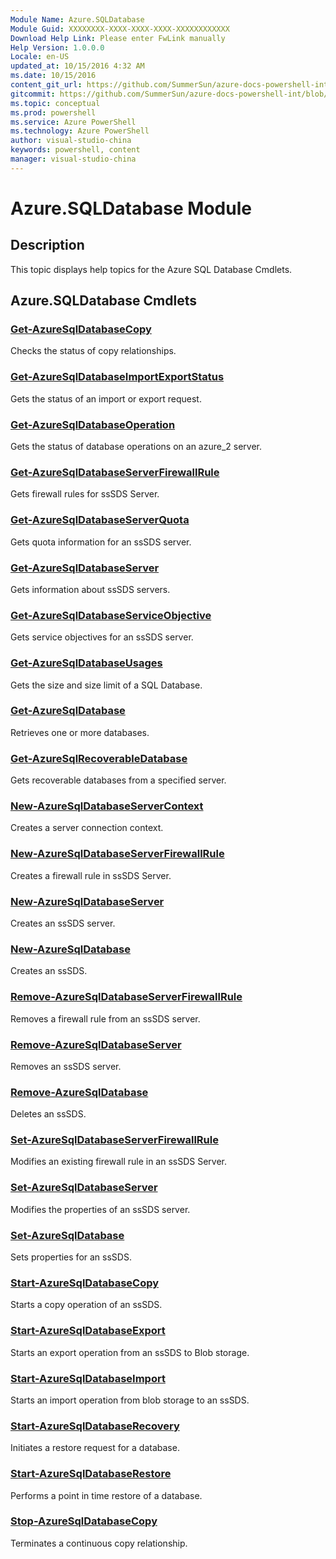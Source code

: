 ```yaml
---
Module Name: Azure.SQLDatabase
Module Guid: XXXXXXXX-XXXX-XXXX-XXXX-XXXXXXXXXXXX
Download Help Link: Please enter FwLink manually
Help Version: 1.0.0.0
Locale: en-US
updated_at: 10/15/2016 4:32 AM
ms.date: 10/15/2016
content_git_url: https://github.com/SummerSun/azure-docs-powershell-int/blob/master/azureps-cmdlets-docs/ServiceManagement/Azure.SQLDatabase/v1.0/CmdletMDs/Azure.SQLDatabase.md
gitcommit: https://github.com/SummerSun/azure-docs-powershell-int/blob/1bfd8e268acfc1799ad3f17c5a982578f54443cf/azureps-cmdlets-docs/ServiceManagement/Azure.SQLDatabase/v1.0/CmdletMDs/Azure.SQLDatabase.md
ms.topic: conceptual
ms.prod: powershell
ms.service: Azure PowerShell
ms.technology: Azure PowerShell
author: visual-studio-china
keywords: powershell, content
manager: visual-studio-china
---
```


# Azure.SQLDatabase Module
## Description
This topic displays help topics for the Azure SQL Database Cmdlets. 

## Azure.SQLDatabase Cmdlets
### [Get-AzureSqlDatabaseCopy](Get-AzureSqlDatabaseCopy.md)
Checks the status of copy relationships.


### [Get-AzureSqlDatabaseImportExportStatus](Get-AzureSqlDatabaseImportExportStatus.md)
Gets the status of an import or export request.


### [Get-AzureSqlDatabaseOperation](Get-AzureSqlDatabaseOperation.md)
Gets the status of database operations on an azure_2 server.


### [Get-AzureSqlDatabaseServerFirewallRule](Get-AzureSqlDatabaseServerFirewallRule.md)
Gets firewall rules for ssSDS Server.


### [Get-AzureSqlDatabaseServerQuota](Get-AzureSqlDatabaseServerQuota.md)
Gets quota information for an ssSDS server.


### [Get-AzureSqlDatabaseServer](Get-AzureSqlDatabaseServer.md)
Gets information about ssSDS servers.


### [Get-AzureSqlDatabaseServiceObjective](Get-AzureSqlDatabaseServiceObjective.md)
Gets service objectives for an ssSDS server.


### [Get-AzureSqlDatabaseUsages](Get-AzureSqlDatabaseUsages.md)
Gets the size and size limit of a SQL Database.


### [Get-AzureSqlDatabase](Get-AzureSqlDatabase.md)
Retrieves one or more databases.


### [Get-AzureSqlRecoverableDatabase](Get-AzureSqlRecoverableDatabase.md)
Gets recoverable databases from a specified server.


### [New-AzureSqlDatabaseServerContext](New-AzureSqlDatabaseServerContext.md)
Creates a server connection context.


### [New-AzureSqlDatabaseServerFirewallRule](New-AzureSqlDatabaseServerFirewallRule.md)
Creates a firewall rule in ssSDS Server.


### [New-AzureSqlDatabaseServer](New-AzureSqlDatabaseServer.md)
Creates an ssSDS server.


### [New-AzureSqlDatabase](New-AzureSqlDatabase.md)
Creates an ssSDS.


### [Remove-AzureSqlDatabaseServerFirewallRule](Remove-AzureSqlDatabaseServerFirewallRule.md)
Removes a firewall rule from an ssSDS server.


### [Remove-AzureSqlDatabaseServer](Remove-AzureSqlDatabaseServer.md)
Removes an ssSDS server.


### [Remove-AzureSqlDatabase](Remove-AzureSqlDatabase.md)
Deletes an ssSDS.


### [Set-AzureSqlDatabaseServerFirewallRule](Set-AzureSqlDatabaseServerFirewallRule.md)
Modifies an existing firewall rule in an ssSDS Server.


### [Set-AzureSqlDatabaseServer](Set-AzureSqlDatabaseServer.md)
Modifies the properties of an ssSDS server.


### [Set-AzureSqlDatabase](Set-AzureSqlDatabase.md)
Sets properties for an ssSDS.


### [Start-AzureSqlDatabaseCopy](Start-AzureSqlDatabaseCopy.md)
Starts a copy operation of an ssSDS.


### [Start-AzureSqlDatabaseExport](Start-AzureSqlDatabaseExport.md)
Starts an export operation from an ssSDS to Blob storage.


### [Start-AzureSqlDatabaseImport](Start-AzureSqlDatabaseImport.md)
Starts an import operation from blob storage to an ssSDS.


### [Start-AzureSqlDatabaseRecovery](Start-AzureSqlDatabaseRecovery.md)
Initiates a restore request for a database.


### [Start-AzureSqlDatabaseRestore](Start-AzureSqlDatabaseRestore.md)
Performs a point in time restore of a database.


### [Stop-AzureSqlDatabaseCopy](Stop-AzureSqlDatabaseCopy.md)
Terminates a continuous copy relationship.




